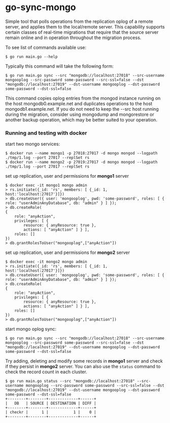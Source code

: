 # go-sync-mongo

Simple tool that polls operations from the replication oplog of a remote server, and applies them to the local/remote server. This capability supports certain classes of real-time migrations that require that the source server remain online and in operation throughout the migration process.

To see list of commands available use:
```
$ go run main.go --help
```

Typically this command will take the following form:
```
$ go run main.go sync --src "mongodb://localhost:27018" --src-username mongooplog --src-password some-password --src-ssl=false --dst "mongodb://localhost:27019" --dst-username mongooplog --dst-password some-password --dst-ssl=false
```

This command copies oplog entries from the mongod instance running on the host mongodb0.example.net and duplicates operations to the host mongodb1.example.net. If you do not need to keep the --src host running during the migration, consider using mongodump and mongorestore or another backup operation, which may be better suited to your operation.

### Running and testing with docker

start two mongo services:
```
$ docker run --name mongo1 -p 27018:27017 -d mongo mongod --logpath ./tmp/1.log --port 27017 --replSet rs
$ docker run --name mongo2 -p 27019:27017 -d mongo mongod --logpath ./tmp/1.log --port 27017 --replSet rs
```

set up replication, user and permissions for **mongo1** server
```
$ docker exec -it mongo1 mongo admin
> rs.initiate({_id: 'rs', members: [ {_id: 1, host:'localhost:27017'}]})
> db.createUser({ user: 'mongooplog', pwd: 'some-password', roles: [ { role: "userAdminAnyDatabase", db: "admin" } ] });
> db.createRole( 
{ 
    role: "anyAction", 
    privileges: [ { 
        resource: { anyResource: true }, 
        actions: [ "anyAction" ] } ], 
    roles: []
})
> db.grantRolesToUser("mongooplog",["anyAction"])
```

set up replication, user and permissions for **mongo2** server
```
$ docker exec -it mongo2 mongo admin
> rs.initiate({_id: 'rs', members: [ {_id: 1, host:'localhost:27017'}]})
> db.createUser({ user: 'mongooplog', pwd: 'some-password', roles: [ { role: "userAdminAnyDatabase", db: "admin" } ] });
> db.createRole( 
{ 
    role: "anyAction", 
    privileges: [ { 
        resource: { anyResource: true }, 
        actions: [ "anyAction" ] } ], 
    roles: []
})
> db.grantRolesToUser("mongooplog",["anyAction"])
```

start mongo oplog sync:
```
$ go run main.go sync --src "mongodb://localhost:27018" --src-username mongooplog --src-password some-password --src-ssl=false --dst "mongodb://localhost:27019" --dst-username mongooplog --dst-password some-password --dst-ssl=false
```

Try adding, deleting and modify some records in **mongo1** server and check if they persist in **mongo2** server. You can also use the `status` command to check the record count in each cluster.
```
$ go run main.go status --src "mongodb://localhost:27018" --src-username mongooplog --src-password some-password --src-ssl=false --dst "mongodb://localhost:27019" --dst-username mongooplog --dst-password some-password --dst-ssl=false
+--------+--------+-------------+------+
|   DB   | SOURCE | DESTINATION | DIFF |
+--------+--------+-------------+------+
| checkr |      1 |           1 |    0 |
+--------+--------+-------------+------+
```

